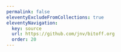 ```yaml
---
permalink: false
eleventyExcludeFromCollections: true
eleventyNavigation:
  key: source
  url: https://github.com/jnv/bitoff.org
  order: 20
---
```

